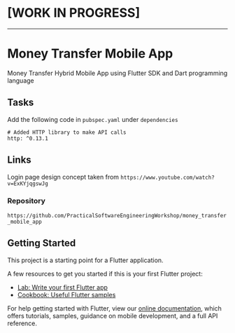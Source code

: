 #  [WORK IN PROGRESS]
---
# Money Transfer Mobile App

Money Transfer Hybrid Mobile App using Flutter SDK and Dart programming language

## Tasks
Add the following code in `pubspec.yaml` under `dependencies`
```
# Added HTTP library to make API calls
http: ^0.13.1
```

## Links
Login page design concept taken from `https://www.youtube.com/watch?v=ExKYjqgswJg`  

### Repository
`https://github.com/PracticalSoftwareEngineeringWorkshop/money_transfer_mobile_app`

## Getting Started

This project is a starting point for a Flutter application.

A few resources to get you started if this is your first Flutter project:

- [Lab: Write your first Flutter app](https://flutter.dev/docs/get-started/codelab)
- [Cookbook: Useful Flutter samples](https://flutter.dev/docs/cookbook)

For help getting started with Flutter, view our
[online documentation](https://flutter.dev/docs), which offers tutorials,
samples, guidance on mobile development, and a full API reference.
